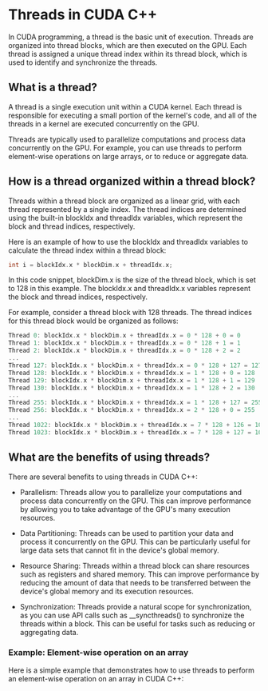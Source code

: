 # Threads in CUDA C++

In CUDA programming, a thread is the basic unit of execution. Threads are organized into thread blocks, which are then executed on the GPU. Each thread is assigned a unique thread index within its thread block, which is used to identify and synchronize the threads.

## What is a thread?

A thread is a single execution unit within a CUDA kernel. Each thread is responsible for executing a small portion of the kernel's code, and all of the threads in a kernel are executed concurrently on the GPU.

Threads are typically used to parallelize computations and process data concurrently on the GPU. For example, you can use threads to perform element-wise operations on large arrays, or to reduce or aggregate data.

## How is a thread organized within a thread block?

Threads within a thread block are organized as a linear grid, with each thread represented by a single index. The thread indices are determined using the built-in blockIdx and threadIdx variables, which represent the block and thread indices, respectively.

Here is an example of how to use the blockIdx and threadIdx variables to calculate the thread index within a thread block:

```cpp
int i = blockIdx.x * blockDim.x + threadIdx.x;
```

In this code snippet, blockDim.x is the size of the thread block, which is set to 128 in this example. The blockIdx.x and threadIdx.x variables represent the block and thread indices, respectively.

For example, consider a thread block with 128 threads. The thread indices for this thread block would be organized as follows:

```cpp
Thread 0: blockIdx.x * blockDim.x + threadIdx.x = 0 * 128 + 0 = 0
Thread 1: blockIdx.x * blockDim.x + threadIdx.x = 0 * 128 + 1 = 1
Thread 2: blockIdx.x * blockDim.x + threadIdx.x = 0 * 128 + 2 = 2
...
Thread 127: blockIdx.x * blockDim.x + threadIdx.x = 0 * 128 + 127 = 127
Thread 128: blockIdx.x * blockDim.x + threadIdx.x = 1 * 128 + 0 = 128
Thread 129: blockIdx.x * blockDim.x + threadIdx.x = 1 * 128 + 1 = 129
Thread 130: blockIdx.x * blockDim.x + threadIdx.x = 1 * 128 + 2 = 130
...
Thread 255: blockIdx.x * blockDim.x + threadIdx.x = 1 * 128 + 127 = 255
Thread 256: blockIdx.x * blockDim.x + threadIdx.x = 2 * 128 + 0 = 255
...
Thread 1022: blockIdx.x * blockDim.x + threadIdx.x = 7 * 128 + 126 = 1022
Thread 1023: blockIdx.x * blockDim.x + threadIdx.x = 7 * 128 + 127 = 1023
```

## What are the benefits of using threads?

There are several benefits to using threads in CUDA C++:

- Parallelism: Threads allow you to parallelize your computations and process data concurrently on the GPU. This can improve performance by allowing you to take advantage of the GPU's many execution resources.

- Data Partitioning: Threads can be used to partition your data and process it concurrently on the GPU. This can be particularly useful for large data sets that cannot fit in the device's global memory.

- Resource Sharing: Threads within a thread block can share resources such as registers and shared memory. This can improve performance by reducing the amount of data that needs to be transferred between the device's global memory and its execution resources.

- Synchronization: Threads provide a natural scope for synchronization, as you can use API calls such as __syncthreads() to synchronize the threads within a block. This can be useful for tasks such as reducing or aggregating data.

### Example: Element-wise operation on an array

Here is a simple example that demonstrates how to use threads to perform an element-wise operation on an array in CUDA C++:


